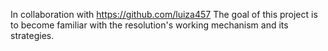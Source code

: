 In collaboration with https://github.com/luiza457
The goal of this project is to become familiar with the resolution's working  mechanism and its strategies.
